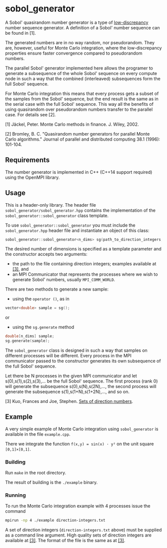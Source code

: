 # sobol_generator

A Sobol' quasirandom number generator is a type of [low-discrepancy](https://en.wikipedia.org/wiki/Low-discrepancy_sequence) number sequence generator.
A definition of a Sobol' number sequence can be found in [1].

The generated numbers are in no way random, nor pseudorandom. 
They are, however, useful for Monte Carlo integration, where the low-discrepancy properties ensure faster convergence compared to pseudorandom numbers.

The parallel Sobol' generator implemented here allows the programer to generate a subsequence of the whole Sobol' sequence
on every compute node in such a way that the combined (interleaved) subsequences form the full Sobol' sequence.

For Monte Carlo integration this means that every process gets a subset of the samples from the Sobol' sequence,
but the end result is the same as in the serial case with the full Sobol' sequence. This way all the benefits of
using quasirandom over pseudorandom numbers transfer to the parallel case. For details see [2].

[1] Jäckel, Peter. Monte Carlo methods in finance. J. Wiley, 2002.

[2] Bromley, B. C. "Quasirandom number generators for parallel Monte Carlo algorithms." Journal of parallel and distributed computing 38.1 (1996): 101-104.

## Requirements

The number generator is implemented in C++ (C++14 support required) using the OpenMPI library.

## Usage

This is a header-only library. The header file `sobol_generator/sobol_generator.hpp` contains
the implementation of the `sobol_generator::sobol_generator` class template.

To use `sobol_generator::sobol_generator` you must include the `sobol_generator.hpp` header file and instantiate
an object of this class:

```c++
sobol_generator::sobol_generator<n_dims> sg(path_to_direction_integers, mpi_communicator);
```

The desired number of dimensions is specified as a template parameter and the constructor accepts two arguments:
  * the path to the file containing direction integers; examples available at [[3]](http://web.maths.unsw.edu.au/~fkuo/sobol/), and
  * an MPI Communicator that represents the processes where we wish to generate Sobol' numbers, usually `MPI_COMM_WORLD`.

There are two methods to generate a new sample:
  * using the `operator ()`, as in
```c++
vector<double> sample = sg();
```
or
  * using the `sg.generate` method

```c++
double[n_dims] sample;
sg.generate(sample);
```

The `sobol_generator` class is designed in such a way that samples on different processes will be different. Every process in the MPI communicator passed to the constructor generates its own subsequence of the full Sobol' sequence.

Let there be N processes in the given MPI communicator and let s(0),s(1),s(2),s(3),... be the full Sobol' sequence. The first process (rank 0) will generate the subsequence s(0),s(N),s(2N),..., the second process will generate the subsequence s(1),s(1+N),s(1+2N),..., and so on.

[3] Kuo, Frances and Joe, Stephen. [Sets of direction numbers](http://web.maths.unsw.edu.au/~fkuo/sobol/). 

## Example

A very simple example of Monte Carlo integration using `sobol_generator` is available in the file `example.cpp`.

There we integrate the function `f(x,y) = sin(x) · y²` on the unit square `[0,1]×[0,1]`.

### Building

Run `make` in the root directory.

The result of building is the `./example` binary.

### Running

To run the Monte Carlo integration example with 4 processes issue the command

```bash
mpirun -np 4 ./example direction-integers.txt
```

A set of direction integers (`direction-integers.txt` above) must be supplied as a command line argument. High quality sets of direction integers are available at [[3]](http://web.maths.unsw.edu.au/~fkuo/sobol/). The format of the file is the same as at [[3]](http://web.maths.unsw.edu.au/~fkuo/sobol/).
